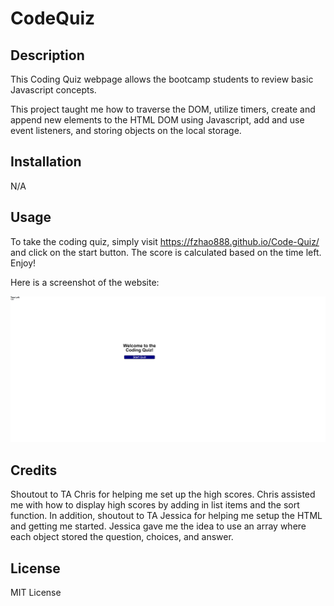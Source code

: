 # CodeQuiz

## Description

This Coding Quiz webpage allows the bootcamp students to review basic Javascript concepts.  

This project taught me how to traverse the DOM, utilize timers, create and append new elements to the HTML DOM using Javascript, add and use event listeners, and storing objects on the local storage.  

## Installation

N/A

## Usage
To take the coding quiz, simply visit https://fzhao888.github.io/Code-Quiz/ and click on the start button.  The score is calculated based on the time left.  Enjoy!

Here is a screenshot of the website:

![screenshot of website](assets/images/fzhao888.github.io_Code-Quiz_.png)

## Credits
Shoutout to TA Chris for helping me set up the high scores.  Chris assisted me with how to display high scores by adding in list items and the sort function.  In addition, shoutout to TA Jessica for helping me setup the HTML and getting me started.  Jessica gave me the idea to use an array where each object stored the question, choices, and answer. 

## License

MIT License